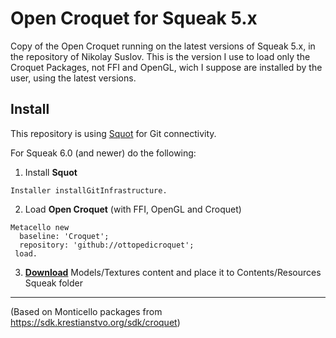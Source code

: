 # Open Croquet for Squeak 5.x

Copy of the Open Croquet running on the latest versions of Squeak 5.x, in the repository of Nikolay Suslov.
This is the version I use to load only the Croquet Packages, not FFI and OpenGL, wich I suppose are installed by the user, using the latest versions. 

## Install
This repository is using [Squot](https://github.com/hpi-swa/Squot) for Git connectivity.

For Squeak 6.0 (and newer) do the following:

1. Install **Squot**

``` Installer installGitInfrastructure. ```

2. Load **Open Croquet** (with FFI, OpenGL and Croquet)

```
Metacello new
  baseline: 'Croquet';
  repository: 'github://ottopedicroquet';
 load.
 ```
 
 3. **[Download](https://www.krestianstvo.org/sdk/croquet/Content.zip)** Models/Textures content and place it to Contents/Resources Squeak folder

---

(Based on Monticello packages from https://sdk.krestianstvo.org/sdk/croquet)
